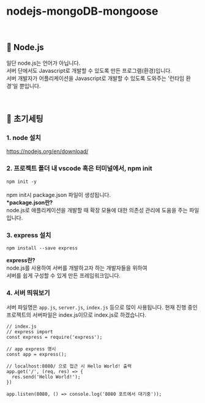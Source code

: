 # nodejs-mongoDB-mongoose

<br/>

## 🚀 Node.js
일단 node.js는 언어가 아닙니다. <br/>
서버 단에서도 Javascript로 개발할 수 있도록 만든 프로그램(환경)입니다. <br/>
서버 개발자가 어플리케이션을 Javascript로 개발할 수 있도록 도와주는 '런타임 환경'일 뿐입니다.

<br/>

## 🚀 초기세팅
### 1. node 설치
https://nodejs.org/en/download/

### 2. 프로젝트 폴더 내 vscode 혹은 터미널에서, npm init
`npm init -y` <br/><br/>
npm init시 package.json 파일이 생성됩니다. <br/>
<b>*package.json란?</b><br/>
node.js로 애플리케이션을 개발할 때 확장 모듈에 대한 의존성 관리에 도움을 주는 파일입니다.<br/>


### 3. express 설치 <br/>
`npm install --save express` <br/>

<b>express란?</b><br/>
node.js를 사용하여 서버를 개발하고자 하는 개발자들을 위하여<br/>
서버를 쉽게 구성할 수 있게 만든 프레임워크입니다.<br/>

### 4. 서버 띄워보기 <br/>
서버 파일명은 `app.js`, `server.js`, `index.js` 등으로 많이 사용됩니다.
현재 진행 중인 프로젝트의 서버파일은 index.js이므로 index.js로 하겠습니다.
```
// index.js
// express import
const express = require('express');

// app express 명시
const app = express();

// localhost:8080/ 으로 접근 시 Hello World! 출력
app.get('/', (req, res) => {
  res.send('Hello World!');
})

app.listen(8080, () => console.log('8080 포트에서 대기중'));
```

